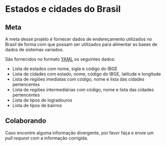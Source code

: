 # Estados e cidades do Brasil

## Meta

A meta desse projeto é fornecer dados de endereçamento utilizados no Brasil de
forma com que possam ser utilizados para alimentar as bases de dados de sistemas
variados.

São fornecidos no formato [YAML](https://yaml.org/) os seguintes dados:

- Lista de estados com nome, sigla e código do IBGE
- Lista de cidades com estado, nome, código do IBGE, latitude e longitude
- Lista de regiões imediatas com código, nome e lista das cidades pertencentes
- Lista de regiões intermediárias com código, nome e lista das cidades pertencentes
- Lista de tipos de logradouros
- Lista de tipos de bairros

## Colaborando

Caso encontre alguma informação divergente, por favor faça e envie um *pull
request* com a informação corrigida.
